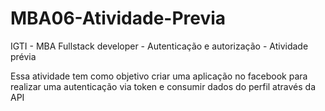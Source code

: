 # MBA06-Atividade-Previa
IGTI - MBA Fullstack developer - Autenticação e autorização - Atividade prévia

Essa atividade tem como objetivo criar uma aplicação no facebook para realizar uma autenticação via token e consumir dados do perfil através da API
